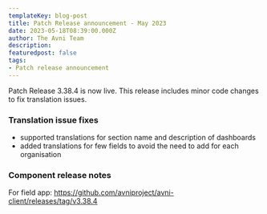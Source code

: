 ```yaml
---
templateKey: blog-post
title: Patch Release announcement - May 2023
date: 2023-05-18T08:39:00.000Z
author: The Avni Team
description:
featuredpost: false
tags:
- Patch release announcement
---
```


Patch Release 3.38.4 is now live. This release includes minor code changes to fix translation issues.

### Translation issue fixes
- supported translations for section name and description of dashboards
- added translations for few fields to avoid the need to add for each organisation

### Component release notes
For field app: https://github.com/avniproject/avni-client/releases/tag/v3.38.4